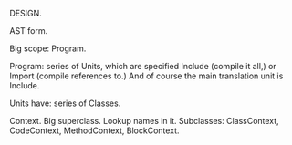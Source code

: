 DESIGN.

AST form.

Big scope: Program.

Program:
    series of Units, which are specified Include (compile it all,)
    or Import (compile references to.) And of course the main translation
    unit is Include.

Units have: series of Classes.




Context. Big superclass. Lookup names in it.
Subclasses: ClassContext,
            CodeContext,
                MethodContext,
                BlockContext.